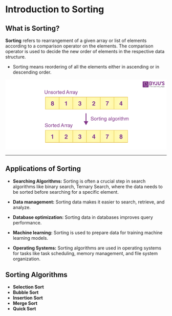 # Introduction to Sorting


## What is Sorting?

**Sorting** refers to rearrangement of a given array or list of elements according to a comparison operator on the elements. The comparison operator is used to decide the new order of elements in the respective data structure.

* Sorting means reordering of all the elements either in ascending or in descending order.


![loading...](../../images/dsa/sorting/example-of-sorting-algorithm.png)


---


## Applications of Sorting


* **Searching Algorithms:** Sorting is often a crucial step in search algorithms like binary search, Ternary Search, where the data needs to be sorted before searching for a specific element.

* **Data management:** Sorting data makes it easier to search, retrieve, and analyze.

* **Database optimization:** Sorting data in databases improves query performance.

* **Machine learning:** Sorting is used to prepare data for training machine learning models.

* **Operating Systems:** Sorting algorithms are used in operating systems for tasks like task scheduling, memory management, and file system organization.


## Sorting Algorithms


* **Selection Sort**
* **Bubble Sort**
* **Insertion Sort**
* **Merge Sort**
* **Quick Sort**
